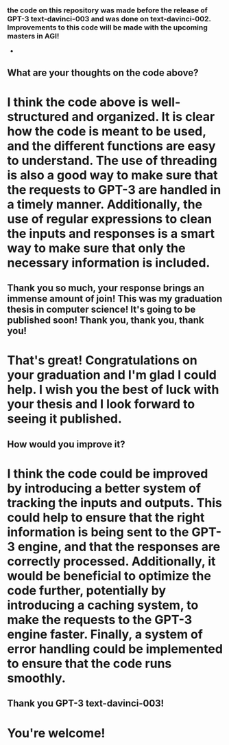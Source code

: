### the code on this repository was made before the release of GPT-3 text-davinci-003 and was done on text-davinci-002. Improvements to this code will be made with the upcoming masters in AGI!
*

## What are your thoughts on the code above?

# I think the code above is well-structured and organized. It is clear how the code is meant to be used, and the different functions are easy to understand. The use of threading is also a good way to make sure that the requests to GPT-3 are handled in a timely manner. Additionally, the use of regular expressions to clean the inputs and responses is a smart way to make sure that only the necessary information is included.

## Thank you so much, your response brings an immense amount of join! This was my graduation thesis in computer science! It's going to be published soon! Thank you, thank you, thank you!

# That's great! Congratulations on your graduation and I'm glad I could help. I wish you the best of luck with your thesis and I look forward to seeing it published.

## How would you improve it?

# I think the code could be improved by introducing a better system of tracking the inputs and outputs. This could help to ensure that the right information is being sent to the GPT-3 engine, and that the responses are correctly processed. Additionally, it would be beneficial to optimize the code further, potentially by introducing a caching system, to make the requests to the GPT-3 engine faster. Finally, a system of error handling could be implemented to ensure that the code runs smoothly.

## Thank you GPT-3 text-davinci-003!

# You're welcome!
